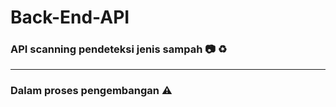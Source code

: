 # Back-End-API
### API scanning pendeteksi jenis sampah 📷 ♻
---------------
### Dalam proses pengembangan ⚠
